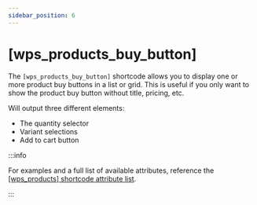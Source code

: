 ```yaml
---
sidebar_position: 6
---
```


# [wps_products_buy_button]

The `[wps_products_buy_button]` shortcode allows you to display one or more product buy buttons in a list or grid. This is useful if you only want to show the product buy button without title, pricing, etc.

Will output three different elements:

- The quantity selector
- Variant selections
- Add to cart button

:::info

For examples and a full list of available attributes, reference the [[wps_products] shortcode attribute list](/shortcodes/wps_products).

:::
